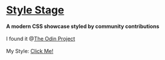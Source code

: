 # [Style Stage](https://stylestage.dev/)
**A modern CSS showcase styled by community contributions**
</br>
</br>
I found it @[The Odin Project](https://theodinproject.com)
</br>
</br>
My Style: <a href="https://stylestage.dev/styles/solidstate/">Click Me!</a>
